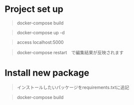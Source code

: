# Project set up
> docker-compose build

> docker-compose up -d

> access localhost:5000

> docker-compose restart　で編集結果が反映されます
# Install new package
> インストールしたいパッケージをrequirements.txtに追記

> docker-compose build
